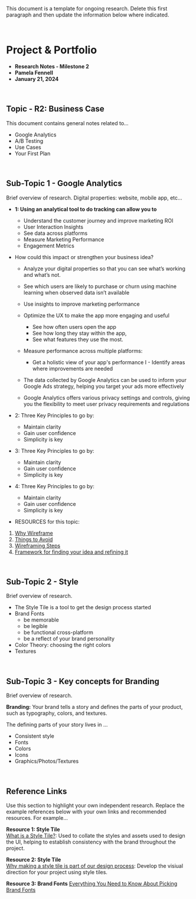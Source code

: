 This document is a template for ongoing research. Delete this first paragraph and then update the information below where indicated. 


<br>

# Project & Portfolio 

* **Research Notes - Milestone 2**
* **Pamela Fennell**
* **January 21, 2024**

<br>


## Topic - R2: Business Case
This document contains general notes related to...
- Google Analytics
- A/B Testing
- Use Cases
- Your First Plan

<br>

## Sub-Topic 1 - Google Analytics
Brief overview of research. 
Digital properties: website, mobile app, etc… 

* **1: Using an analytical tool to do tracking can allow you to** 
    - Understand the customer journey and improve marketing ROI
    - User Interaction Insights
    - See data across platforms 
    - Measure Marketing Performance 
    - Engagement Metrics

* How could this impact or strengthen your business idea?
    - Analyze your digital properties so that you can see what’s working and what’s not. 
    - See which users are likely to purchase or churn using machine learning when observed data isn’t available
    - Use insights to improve marketing performance
    - Optimize the UX to make the app more engaging and useful
        - See how often users open the app
        - See how long they stay within the app, 
        - See what features they use the most. 

    - Measure performance across multiple platforms:
        - Get a holistic view of your app's performance 
I       - Identify areas where improvements are needed 

    - The data collected by Google Analytics can be used to inform your Google Ads strategy, helping you target your ads more effectively
    - Google Analytics offers various privacy settings and controls, giving you the flexibility to meet user privacy requirements and regulations 

* 2: Three Key Principles to go by:
    - Maintain clarity
    - Gain user confidence
    - Simplicity is key

* 3: Three Key Principles to go by:
    - Maintain clarity
    - Gain user confidence
    - Simplicity is key

* 4: Three Key Principles to go by:
    - Maintain clarity
    - Gain user confidence
    - Simplicity is key

* RESOURCES for this topic:
1. [Why Wireframe](https://www.orbitmedia.com/blog/7-reasons-to-wireframe/)
2. [Things to Avoid](https://www.seguetech.com/the-importance-of-wireframing-for-a-responsive-website/)
3. [Wireframing Steps](https://careerfoundry.com/en/blog/ux-design/how-to-create-your-first-wireframe/)
4. [Framework for finding your idea and refining it](https://uxdesign.cc/good-users-bad-users-from-use-cases-to-misuse-cases-cd4cc0424e3a)

<br>

## Sub-Topic 2 - Style
Brief overview of research. 

* The Style Tile is a tool to get the design process started
* Brand Fonts
    - be memorable
    - be legible
    - be functional cross-platform
    - be a reflect of your brand personality
* Color Theory: choosing the right colors
* Textures 

<br>

## Sub-Topic 3 - Key concepts for Branding 
Brief overview of research. 

**Branding:** Your brand tells a story and defines the parts of your product, such as typography, colors, and textures.


The defining parts of your story lives in ...
* Consistent style
* Fonts
* Colors
* Icons
* Graphics/Photos/Textures


    
<br>

## Reference Links
Use this section to highlight your own independent research. Replace the example references below with your own links and recommended resources. For example...

**Resource 1: Style Tile**  
[What is a Style Tile?](https://bootcamp.uxdesign.cc/style-tiles-a1805d9fb271): Used to collate the styles and assets used to design the UI, helping to establish consistency with the brand throughout the project.

**Resource 2: Style Tile**    
[Why making a style tile is part of our design process](https://level-level.com/blog/why-we-use-a-style-tile/): Develop the visiual direction for your project using style tiles.

**Resource 3: Brand Fonts**
[Everything You Need to Know About Picking Brand Fonts](https://venngage.com/blog/brand-fonts/)

